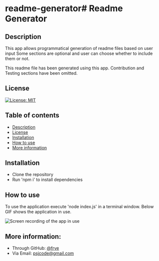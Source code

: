 # readme-generator# Readme Generator

## Description
This app allows programmatical generation of readme files based on user input
Some sections are optional and user can choose whether to include them or not.

This readme file has been generated using this app. Contribution and Testing sections have been omitted.

## License
[![License: MIT](https://img.shields.io/badge/License-MIT-yellow.svg)](https://opensource.org/licenses/MIT)

## Table of contents
- [Description](#description)
- [License](#license)
- [Installation](#installation)
- [How to use](#how-to-use)
- [More information](#more-information)

## Installation
- Clone the repository
- Run 'npm i' to install dependencies

## How to use
To use the application execute 'node index.js' in a terminal window. Below GIF
shows the application in use.

![Screen recording of the app in use](./assets/recording.gif)

## More information:
- Through GitHub: [@frye](https://github.com/frye)
- Via Email: psjcode@gmail.com